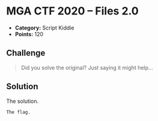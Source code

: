 # MGA CTF 2020 – Files 2.0

* **Category:** Script Kiddie
* **Points:** 120

## Challenge

> Did you solve the original? Just saying it might help...

## Solution

The solution.

```
The flag.
```